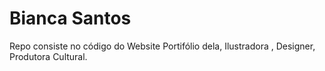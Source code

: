 # Bianca Santos

Repo consiste no código do Website Portifólio dela, Ilustradora , Designer, Produtora Cultural.
